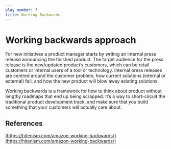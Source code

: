 ```yaml
---
play_number: ?
title: Working Backwards
---
```


# Working backwards approach
For new initiatives a product manager starts by writing an internal press release announcing the finished product. The target audience for the press release is the new/updated product’s customers, which can be retail customers or internal users of a tool or technology. Internal press releases are centred around the customer problem, how current solutions (internal or external) fail, and how the new product will blow away existing solutions.


Working backwards is a framework for how to think about product without lengthy roadmaps that end up being scrapped. It’s a way to short-circuit the traditional product development track, and make sure that you build something that your customers will actually care about.


## References
[https://hitenism.com/amazon-working-backwards/](https://hitenism.com/amazon-working-backwards/)